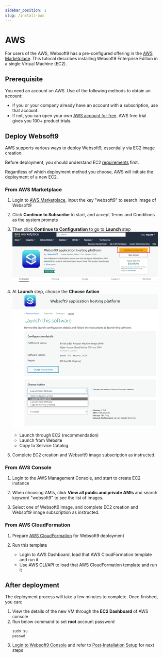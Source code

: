 ```yaml
---
sidebar_position: 2
slug: /install-aws
---
```



# AWS

For users of the AWS, Websoft9 has a pre-configured offering in the [AWS Marketplace](https://aws.amazon.com/marketplace/seller-profile?id=c639a579-182c-4d30-8578-4d4d89fba658). This tutorial describes installing Websoft9 Enterprise Edition in a single Virtual Machine (EC2).   

## Prerequisite

You need an account on AWS. Use of the following methods to obtain an account:

- If you or your company already have an account with a subscription, use that account. 
- If not, you can open your own [AWS account for free](https://aws.amazon.com/cn/free). AWS free trial gives you 100+ product trials. 

## Deploy Websoft9

AWS supports various ways to deploy Websoft9, essentially via EC2 image creation.  

Before deployment, you should understand EC2 [requirements](./requirements) first.     

Regardless of which deployment method you choose, AWS will initiate the deployment of a new EC2.  

### From AWS Marketplace

1. Login to [AWS Marketplace](https://azuremarketplace.microsoft.com/en-us/marketplace/apps), input the key "websoft9" to search image of Websoft9

2. Click **Continue to Subscribe** to start, and accept Terms and Conditions as the system prompts

3. Then click **Continue to Configuration** to go to **Launch** step
   ![开始订阅镜像](./assets/aws-rs-websoft9.png)

4. At **Launch** step, choose the **Choose Action**
   ![开始载入镜像](./assets/aws-imagecreate2-websoft9.png)

   - Launch through EC2 (recommendation)
   - Launch from Website
   - Copy to Service Catalog

5. Complete EC2 creation and Websoft9 image subscription as instructed.

### From AWS Console

1. Login to the AWS Management Console, and start to create EC2 instance

2. When choosing AMIs, click **View all public and private AMIs** and search keyword "websoft9" to see the list of images. 

3. Select one of Websoft9 image, and complete EC2 creation and Websoft9 image subscription as instructed.

### From AWS CloudFormation

1. Prepare [AWS CloudFormation](https://aws.amazon.com/cloudformation) for Websoft9 deployment

2. Run this template

   - Login to AWS Dashboard, load that AWS CloudFormation template and run it
   - Use AWS CLI/API to load that AWS CloudFormation template and run it

## After deployment

The deployment process will take a few minutes to complete. Once finished, you can:

1. View the details of the new VM through the **EC2 Dashboard** of AWS console
2. Run below command to set **root** account password
   ```
   sudo su
   passwd
   ```
3. [Login to Websoft9 Console](./login-console) and refer to [Post-Installation Setup](./install-setup) for next steps


